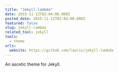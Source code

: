 ```yaml
---
title: "Jekyll-lambda"
date: 2015-11-12T02:04:00.000Z
posted_date: 2015-11-12T02:04:00.000Z
featured: false
slug: jekyll-lambda
related_tool: jekyll
tools: 
  - theme
urls:
  website: https://github.com/lauris/jekyll-lambda
---
```

An ascetic theme for Jekyll.




